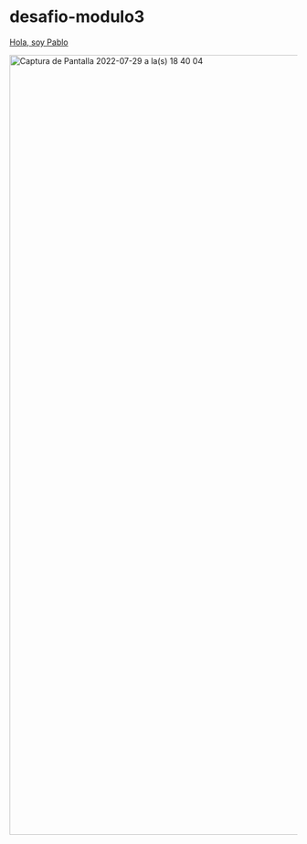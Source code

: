 # desafio-modulo3
<a href="https://pablotoledogithub.github.io/desafio-modulo3/">Hola, soy Pablo</a>

<img width="1366" alt="Captura de Pantalla 2022-07-29 a la(s) 18 40 04" src="https://user-images.githubusercontent.com/98492120/181846655-fdbab574-9b23-44e3-a6d0-34f01c194833.png">
